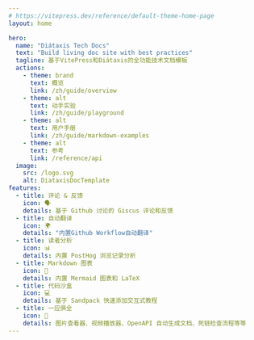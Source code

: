 ```yaml
---
# https://vitepress.dev/reference/default-theme-home-page
layout: home

hero:
  name: "Diátaxis Tech Docs"
  text: "Build living doc site with best practices"
  tagline: 基于VitePress和Diátaxis的全功能技术文档模板
  actions:
    - theme: brand
      text: 概览
      link: /zh/guide/overview
    - theme: alt
      text: 动手实验
      link: /zh/guide/playground
    - theme: alt
      text: 用户手册
      link: /zh/guide/markdown-examples
    - theme: alt
      text: 参考
      link: /reference/api
  image:
    src: /logo.svg
    alt: DiataxisDocTemplate
features:
  - title: 评论 & 反馈
    icon: 🗣️
    details: 基于 Github 讨论的 Giscus 评论和反馈
  - title: 自动翻译
    icon: 🌍
    details: "内置Github Workflow自动翻译"
  - title: 读者分析
    icon: 📊
    details: 内置 PostHog 浏览记录分析
  - title: Markdown 图表
    icon: 📝
    details: 内置 Mermaid 图表和 LaTeX
  - title: 代码沙盒
    icon: 💻
    details: 基于 Sandpack 快速添加交互式教程
  - title: 一应俱全
    icon: 🔋
    details: 图片查看器、视频播放器、OpenAPI 自动生成文档、死链检查流程等等
---
```


